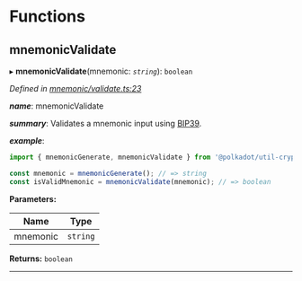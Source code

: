 

# Functions

<a id="mnemonicvalidate"></a>

##  mnemonicValidate

▸ **mnemonicValidate**(mnemonic: *`string`*): `boolean`

*Defined in [mnemonic/validate.ts:23](https://github.com/polkadot-js/common/blob/b521959/packages/util-crypto/src/mnemonic/validate.ts#L23)*

*__name__*: mnemonicValidate

*__summary__*: Validates a mnemonic input using [BIP39](https://github.com/bitcoin/bips/blob/master/bip-0039.mediawiki).

*__example__*:   

```javascript
import { mnemonicGenerate, mnemonicValidate } from '@polkadot/util-crypto';

const mnemonic = mnemonicGenerate(); // => string
const isValidMnemonic = mnemonicValidate(mnemonic); // => boolean
```

**Parameters:**

| Name | Type |
| ------ | ------ |
| mnemonic | `string` |

**Returns:** `boolean`

___

